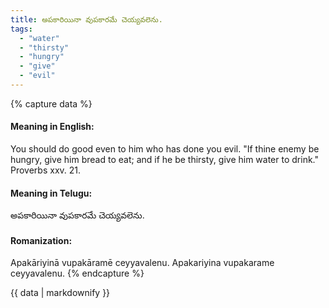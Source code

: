 ```yaml
---
title: అపకారియినా వుపకారమే చెయ్యవలెను.
tags:
  - "water"
  - "thirsty"
  - "hungry"
  - "give"
  - "evil"
---
```


{% capture data %}
#### Meaning in English:
You should do good even to him who has done you evil.
"If thine enemy be hungry, give him bread to eat; and if he be thirsty, give him water to drink." Proverbs xxv. 21.

#### Meaning in Telugu:
అపకారియినా వుపకారమే చెయ్యవలెను.

#### Romanization:
Apakāriyinā vupakāramē ceyyavalenu.
Apakariyina vupakarame ceyyavalenu.
{% endcapture %}

{{ data | markdownify }}

